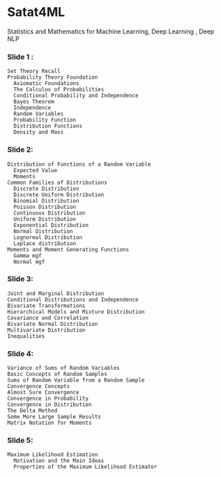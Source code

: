 # Satat4ML
Statistics and Mathematics for Machine Learning, Deep Learning , Deep NLP

### Slide 1 :
    Set Theory Recall
    Probability Theory Foundation
      Axiomatic Foundations
      The Calculus of Probabilities
      Conditional Probability and Independence
      Bayes Theorem
      Independence
      Random Variables
      Probability Function
      Distribution Functions
      Density and Mass

### Slide 2:
    Distribution of Functions of a Random Variable
      Expected Value
      Moments
    Common Families of Distributions
      Discrete Distribution
      Discrete Uniform Distribution
      Binomial Distribution
      Poisson Distribution
      Continuous Distribution
      Uniform Distribution
      Exponential Distribution
      Normal Distribution
      Lognormal Distribution
      Laplace distribution
    Moments and Moment Generating Functions
      Gamma mgf
      Normal mgf
    
### Slide 3:
    Joint and Marginal Distribution
    Conditional Distributions and Independence
    Bivariate Transformations
    Hierarchical Models and Mixture Distribution
    Covariance and Correlation
    Bivariate Normal Distribution
    Multivariate Distribution
    Inequalities
    
### Slide 4:
    Variance of Sums of Random Variables
    Basic Concepts of Random Samples
    Sums of Random Variable from a Random Sample
    Convergence Concepts
    Almost Sure Convergence
    Convergence in Probability
    Convergence in Distribution
    The Delta Method
    Some More Large Sample Results
    Matrix Notation for Moments

### Slide 5:
    Maximum Likelihood Estimation
      Motivation and the Main Ideas
      Properties of the Maximum Likelihood Estimator
